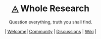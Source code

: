 <h1 align="center">◬ Whole Research</h1>
<p align="center">Question everything, truth you shall find.</p>
<p align="center">| <a href="">Welcome</a>| <a href="https://github.com/WholeResearch/community">Community</a> | <a href="https://github.com/orgs/WholeResearch/discussions">Discussions</a> | <a href="https://github.com/WholeResearch/community/wiki">Wiki</a> |</p>

